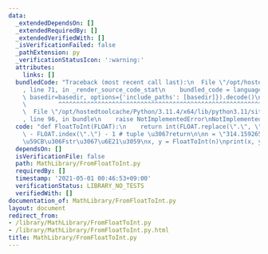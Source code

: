 ```yaml
---
data:
  _extendedDependsOn: []
  _extendedRequiredBy: []
  _extendedVerifiedWith: []
  _isVerificationFailed: false
  _pathExtension: py
  _verificationStatusIcon: ':warning:'
  attributes:
    links: []
  bundledCode: "Traceback (most recent call last):\n  File \"/opt/hostedtoolcache/Python/3.11.4/x64/lib/python3.11/site-packages/onlinejudge_verify/documentation/build.py\"\
    , line 71, in _render_source_code_stat\n    bundled_code = language.bundle(stat.path,\
    \ basedir=basedir, options={'include_paths': [basedir]}).decode()\n          \
    \         ^^^^^^^^^^^^^^^^^^^^^^^^^^^^^^^^^^^^^^^^^^^^^^^^^^^^^^^^^^^^^^^^^^^^^^^^^^^^^^^^^\n\
    \  File \"/opt/hostedtoolcache/Python/3.11.4/x64/lib/python3.11/site-packages/onlinejudge_verify/languages/python.py\"\
    , line 96, in bundle\n    raise NotImplementedError\nNotImplementedError\n"
  code: "def FloatToInt(FLOAT):\n    return int(FLOAT.replace(\".\", \"\")), len(FLOAT)\
    \ - FLOAT.index(\".\") - 1 # tuple \u3067return\n\nn = \"314.1592653589\" # \u958B\
    \u59CB\u306Fstr\u3067\u6E21\u3059\nx, y = FloatToInt(n)\nprint(x, y)"
  dependsOn: []
  isVerificationFile: false
  path: MathLibrary/FromFloatToInt.py
  requiredBy: []
  timestamp: '2021-05-01 00:46:53+09:00'
  verificationStatus: LIBRARY_NO_TESTS
  verifiedWith: []
documentation_of: MathLibrary/FromFloatToInt.py
layout: document
redirect_from:
- /library/MathLibrary/FromFloatToInt.py
- /library/MathLibrary/FromFloatToInt.py.html
title: MathLibrary/FromFloatToInt.py
---
```

